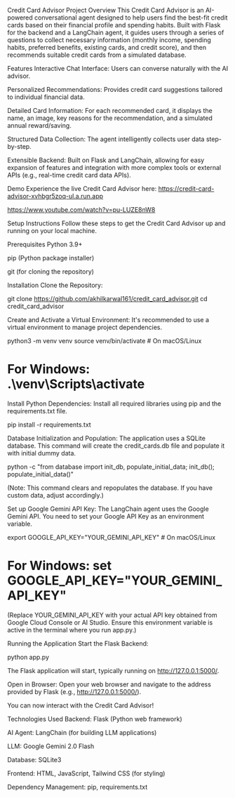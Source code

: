 Credit Card Advisor
Project Overview
This Credit Card Advisor is an AI-powered conversational agent designed to help users find the best-fit credit cards based on their financial profile and spending habits. Built with Flask for the backend and a LangChain agent, it guides users through a series of questions to collect necessary information (monthly income, spending habits, preferred benefits, existing cards, and credit score), and then recommends suitable credit cards from a simulated database.

Features
Interactive Chat Interface: Users can converse naturally with the AI advisor.

Personalized Recommendations: Provides credit card suggestions tailored to individual financial data.

Detailed Card Information: For each recommended card, it displays the name, an image, key reasons for the recommendation, and a simulated annual reward/saving.

Structured Data Collection: The agent intelligently collects user data step-by-step.

Extensible Backend: Built on Flask and LangChain, allowing for easy expansion of features and integration with more complex tools or external APIs (e.g., real-time credit card data APIs).

Demo
Experience the live Credit Card Advisor here: https://credit-card-advisor-xvhbgr5zoq-ul.a.run.app

 <https://www.youtube.com/watch?v=pu-LUZE8nW8>

Setup Instructions
Follow these steps to get the Credit Card Advisor up and running on your local machine.

Prerequisites
Python 3.9+

pip (Python package installer)

git (for cloning the repository)

Installation
Clone the Repository:

git clone https://github.com/akhilkarwal161/credit_card_advisor.git
cd credit_card_advisor

Create and Activate a Virtual Environment:
It's recommended to use a virtual environment to manage project dependencies.

python3 -m venv venv
source venv/bin/activate # On macOS/Linux
# For Windows: .\venv\Scripts\activate

Install Python Dependencies:
Install all required libraries using pip and the requirements.txt file.

pip install -r requirements.txt

Database Initialization and Population:
The application uses a SQLite database. This command will create the credit_cards.db file and populate it with initial dummy data.

python -c "from database import init_db, populate_initial_data; init_db(); populate_initial_data()"

(Note: This command clears and repopulates the database. If you have custom data, adjust accordingly.)

Set up Google Gemini API Key:
The LangChain agent uses the Google Gemini API.
You need to set your Google API Key as an environment variable.

export GOOGLE_API_KEY="YOUR_GEMINI_API_KEY" # On macOS/Linux
# For Windows: set GOOGLE_API_KEY="YOUR_GEMINI_API_KEY"

(Replace YOUR_GEMINI_API_KEY with your actual API key obtained from Google Cloud Console or AI Studio. Ensure this environment variable is active in the terminal where you run app.py.)

Running the Application
Start the Flask Backend:

python app.py

The Flask application will start, typically running on http://127.0.0.1:5000/.

Open in Browser:
Open your web browser and navigate to the address provided by Flask (e.g., http://127.0.0.1:5000/).

You can now interact with the Credit Card Advisor!

Technologies Used
Backend: Flask (Python web framework)

AI Agent: LangChain (for building LLM applications)

LLM: Google Gemini 2.0 Flash

Database: SQLite3

Frontend: HTML, JavaScript, Tailwind CSS (for styling)

Dependency Management: pip, requirements.txt